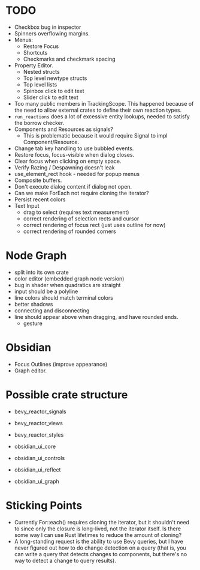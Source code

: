 # TODO

- Checkbox bug in inspector
- Spinners overflowing margins.
- Menus:
  - Restore Focus
  - Shortcuts
  - Checkmarks and checkmark spacing
- Property Editor.
  - Nested structs
  - Top level newtype structs
  - Top level lists
  - Spinbox click to edit text
  - Slider click to edit text
- Too many public members in TrackingScope. This happened because of the need to
  allow external crates to define their own reaction types.
- `run_reactions` does a lot of excessive entity lookups, needed to satisfy the borrow checker.
- Components and Resources as signals?
  - This is problematic because it would require Signal<T> to impl Component/Resource.
- Change tab key handling to use bubbled events.
- Restore focus, focus-visible when dialog closes.
- Clear focus when clicking on empty space.
- Verify Razing / Despawning doesn't leak
- use_element_rect hook - needed for popup menus
- Composite buffers.
- Don't execute dialog content if dialog not open.
- Can we make ForEach not require cloning the iterator?
- Persist recent colors
- Text Input
  - drag to select (requires text measurement)
  - correct rendering of selection rects and cursor
  - correct rendering of focus rect (just uses outline for now)
  - correct rendering of rounded corners

# Node Graph

- split into its own crate
- color editor (embedded graph node version)
- bug in shader when quadratics are straight
- input should be a polyline
- line colors should match terminal colors
- better shadows
- connecting and disconnecting
- line should appear above when dragging, and have rounded ends.
  - gesture

# Obsidian

- Focus Outlines (improve appearance)
- Graph editor.

# Possible crate structure

- bevy_reactor_signals
- bevy_reactor_views
- bevy_reactor_styles

- obsidian_ui_core
- obsidian_ui_controls
- obsidian_ui_reflect
- obsidian_ui_graph

# Sticking Points

- Currently For::each() requires cloning the iterator, but it shouldn't need to since only the
  closure is long-lived, not the iterator itself. Is there some way I can use Rust lifetimes to
  reduce the amount of cloning?
- A long-standing request is the ability to use Bevy queries, but I have never figured out how
  to do change detection on a query (that is, you can write a query that detects changes to
  components, but there's no way to detect a change to query results).
